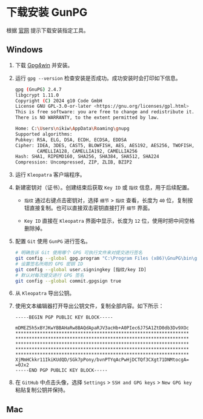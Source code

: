 # 下载安装 GunPG

根据 [官网](https://gnupg.org/) 提示下载安装指定工具。

## Windows

1. 下载 [Gpg4win](https://www.gpg4win.org/) 并安装。

1. 运行 `gpg --version` 检查安装是否成功。成功安装时会打印如下信息。

    ```bash
    gpg (GnuPG) 2.4.7
    libgcrypt 1.11.0
    Copyright (C) 2024 g10 Code GmbH
    License GNU GPL-3.0-or-later <https://gnu.org/licenses/gpl.html>
    This is free software: you are free to change and redistribute it.
    There is NO WARRANTY, to the extent permitted by law.

    Home: C:\Users\nikiw\AppData\Roaming\gnupg
    Supported algorithms:
    Pubkey: RSA, ELG, DSA, ECDH, ECDSA, EDDSA
    Cipher: IDEA, 3DES, CAST5, BLOWFISH, AES, AES192, AES256, TWOFISH,
            CAMELLIA128, CAMELLIA192, CAMELLIA256
    Hash: SHA1, RIPEMD160, SHA256, SHA384, SHA512, SHA224
    Compression: Uncompressed, ZIP, ZLIB, BZIP2
    ```

1. 运行 `Kleopatra` 客户端程序。

1. 新建密钥对（证书）。创建结束后获取 `Key ID` 或 `指纹` 信息，用于后续配置。

    - `指纹` 通过右键点击密钥对，选择 `细节` > `指纹` 查看，长度为 `40` 位，复制按钮直接复制。也可以直接双击密钥直接打开 `细节` 界面。

    - `Key ID` 直接在 `Kleopatra` 界面中显示，长度为 `12` 位，使用时把中间空格删除掉。

1. 配置 `Git` 使用 `GunPG` 进行签名。

    ```bash
    # 明确告诉 Git 使用哪个 GPG 可执行文件来对提交进行签名
    git config --global gpg.program "C:\Program Files (x86)\GnuPG\bin\gpg.exe"
    # 设置签名所用的 GPG 密钥 ID
    git config --global user.signingkey [指纹/key ID]
    # 默认对每次提交进行 GPG 签名
    git config --global commit.gpgsign true
    ```

1. 从 `Kleopatra` 导出公钥。

1. 使用文本编辑器打开导出公钥文件，复制全部内容。如下所示：

    ```
    -----BEGIN PGP PUBLIC KEY BLOCK-----

    mDMEZ5h5xBYJKwYBBAHaRw8BAQdApaRJV3acHb+A0PIec6J7SA1ZtD0db3Dv9XOc
    ****************************************************************
    ****************************************************************
    ****************************************************************
    ****************************************************************
    ****************************************************************
    XjMmHCkkr11IkiKUdQD/SGk7pPony/bvnPTYqAcPwHjDCTQf3CXgt71DNMtocgA=
    =0Jx2
    -----END PGP PUBLIC KEY BLOCK-----
    ```

1. 在 `GitHub` 中点击头像，选择 `Settings` > `SSH and GPG keys` > `New GPG key` 粘贴复制公钥并保持。

## Mac
